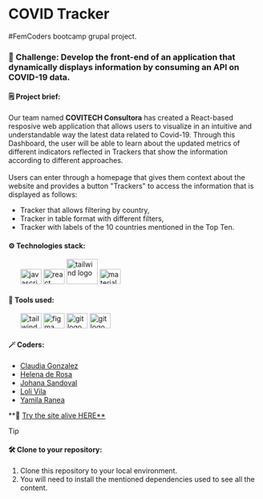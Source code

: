 # COVID Tracker

#FemCoders bootcamp grupal project.

<h3> 📌 Challenge: Develop the front-end of an application that dynamically displays information by consuming an API on COVID-19 data.</h2>

<h4> 🗒 Project brief:</h4>
Our team named <strong>COVITECH Consultora</strong> has created a React-based resposive web application that allows users to visualize in an intuitive and understandable way the latest data related to Covid-19. Through this Dashboard, the user will be able to learn about the updated metrics of different indicators reflected in Trackers that show the information according to different approaches.<br><br>
Users can enter through a homepage that gives them context about the website and provides a button "Trackers" to access the information that is displayed as follows:
<ul>
<li>Tracker that allows filtering by country,</li>
<li>Tracker in table format with different filters,</li>
<li>Tracker with labels of the 10 countries mentioned in the Top Ten.</li>
</ul>

<h4>⚙️ Technologies stack:</h4>
<ul>
<img src="https://cdn.jsdelivr.net/gh/devicons/devicon/icons/javascript/javascript-original.svg" height="30" width="42" alt="javascript logo"  /> 
<img src="https://cdn.jsdelivr.net/gh/devicons/devicon/icons/react/react-original.svg" height="30" width="42" alt="react logo"/> 
<img src="https://cdn.jsdelivr.net/gh/devicons/devicon@latest/icons/tailwindcss/tailwindcss-original-wordmark.svg" height="50" width="62" alt="tailwind logo" />
<img src="https://cdn.jsdelivr.net/gh/devicons/devicon/icons/materialui/materialui-original.svg" height="30" width="42" alt="materialui logo"/>
</ul>

<h4>🔧 Tools used:</h4>
<ul>
<img src="https://cdn.jsdelivr.net/gh/devicons/devicon/icons/vscode/vscode-original-wordmark.svg" height="30" width="42" alt="tailwind logo" />
<img src="https://cdn.jsdelivr.net/gh/devicons/devicon/icons/figma/figma-original.svg" height="30" width="42" alt="figma logo"/>  
<img src="https://cdn.jsdelivr.net/gh/devicons/devicon/icons/git/git-original-wordmark.svg"  height="30" width="42" alt="git logo"/>
<img src="https://cdn.jsdelivr.net/gh/devicons/devicon/icons/jira/jira-plain-wordmark.svg"  height="30" width="42" alt="git logo"/>
</ul>

<h4>🪄 Coders:</h4>

- [Claudia Gonzalez](https://github.com/claudiaglez)
- [Helena de Rosa](https://github.com/HelenaDR84)
- [Johana Sandoval](https://github.com/Sandovaljohana)
- [Loli Vila](https://github.com/Vila71)
- [Yamila Ranea](https://github.com/yamiranea)<br>

**🦠 [Try the site alive HERE**](https://covidtrackdep.netlify.app/)

> [!TIP]
>
> <h4>🛠 Clone to your repository:</h4>
> <ol>
> <li>Clone this repository to your local environment.</li>
> <li>You will need to install the mentioned dependencies used to see all the content.</li>
> </ol>
